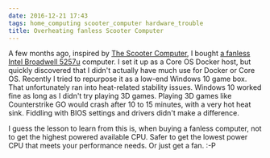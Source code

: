 ```yaml
---
date: 2016-12-21 17:43
tags: home_computing scooter_computer hardware_trouble
title: Overheating fanless Scooter Computer
---
```


A few months ago, inspired by [The Scooter Computer](https://blog.codinghorror.com/the-scooter-computer/), I bought
[a fanless Intel Broadwell 5257u](https://www.aliexpress.com/item/Cheap-Fanless-Barebone-i5-i3-Mini-PC-Haswell-PC-Intel-Core-i5-4258U-i3-4158U-4K/32707085233.html?ws_ab_test=searchweb0_0,searchweb201602_1_116_10065_117_10068_114_115_113_10084_10083_10080_10082_10081_10060_10061_10062_10056_10055_10054_10059_10099_10078_10079_427_10103_10073_10102_10096_10052_10050_10051,searchweb201603_4,afswitch_5&btsid=91bf00dd-e88c-4a8f-b48e-e0fe679919c7)
computer. I set it up as a Core OS
Docker host, but quickly discovered that I didn't actually have much use for
Docker or Core OS. Recently I tried to repurpose it as a low-end Windows 10
game box. That unfortunately ran into heat-related stability issues. Windows
10 worked fine as long as I didn't try playing 3D games. Playing 3D games like
Counterstrike GO would crash after 10 to 15 minutes, with a very hot heat
sink. Fiddling with BIOS settings and drivers didn't make a difference.

I guess the lesson to learn from this is, when buying a fanless computer, not
to get the highest powered available CPU. Safer to get the lowest power CPU
that meets your performance needs. Or just get a fan. :-P
